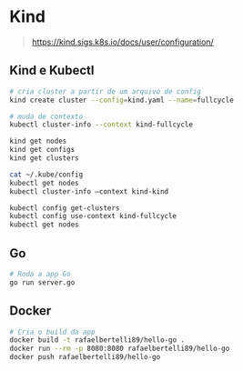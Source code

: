 # Kind

> <https://kind.sigs.k8s.io/docs/user/configuration/>

## Kind e Kubectl

```bash
# cria cluster a partir de um arquivo de config
kind create cluster --config=kind.yaml --name=fullcycle

# muda de contexto 
kubectl cluster-info --context kind-fullcycle

kind get nodes
kind get configs
kind get clusters

cat ~/.kube/config
kubectl get nodes
kubectl cluster-info –context kind-kind

kubectl config get-clusters
kubectl config use-context kind-fullcycle
kubectl get nodes
```

## Go

```bash
# Roda a app Go
go run server.go
```

## Docker

```bash
# Cria o build da app
docker build -t rafaelbertelli89/hello-go .
docker run --rm -p 8080:8080 rafaelbertelli89/hello-go
docker push rafaelbertelli89/hello-go
```
